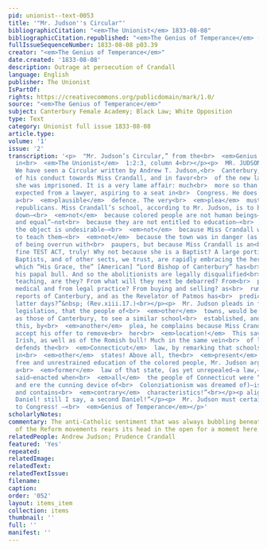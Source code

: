 ```yaml
---
pid: unionist--text-0053
title: '"Mr. Judson''s Circular"'
bibliographicCitation: "<em>The Unionist</em> 1833-08-08"
bibliographicCitation.republished: "<em>The Genius of Temperance</em> (not yet researched)"
fullIssueSequenceNumber: 1833-08-08 p03.39
creator: "<em>The Genius of Temperance</em>"
date.created: '1833-08-08'
description: Outrage at persecution of Crandall
language: English
publisher: The Unionist
IsPartOf: 
rights: https://creativecommons.org/publicdomain/mark/1.0/
source: "<em>The Genius of Temperance</em>"
subject: Canterbury Female Academy; Black Law; White Opposition
type: Text
category: Unionist full issue 1833-08-08
article.type: 
volume: '1'
issue: '2'
transcription: '<p>  "Mr. Judson’s Circular,” from the<br>  <em>Genius of Temperance</em>  ,
  in<br>  <em>The Unionist</em>  1:2:3, column 4<br></p><p>  MR. JUDSON’S CIRCULAR—
  We have seen a Circular written by Andrew T. Judson,<br>  Canterbury, in vindication
  of his conduct towards Miss Crandall, and in favor<br>  of the new law, under which
  she was imprisoned. It is a very lame affair: much<br>  more so than we should have
  expected from a lawyer, aspiring to a seat in<br>  Congress. He does not even make
  a<br>  <em>plausible</em>  defence. The very<br>  <em>plea</em>  must insure<br>  <em>condemnation</em>  among
  republicans. Miss Crandall’s school, according to Mr. Judson, is to be<br>  legislated
  down—<br>  <em>not</em>  because colored people are not human beings—“created free
  and equal”—not<br>  because they are not entitled to education—<br>  <em>not</em>  because
  the object is undesirable—<br>  <em>not</em>  because Miss Crandall was incompetent
  to teach them—<br>  <em>not</em>  because the town was in danger (as had been pretended)
  of being overrun with<br>  paupers, but because Miss Crandall is an<br>  <em>abolitionist!</em>  A
  fine TEST ACT, truly! Why not because she is a Baptist? A large portion of<br>  the
  Baptists, and of other sects, we trust, are rapidly embracing the heresy<br>  against
  which “His Grace, the” [American] “Lord Bishop of Canterbury” has<br>  fulminated
  his papal bull. And so the abolitionists are legally disqualified<br>  from school
  teaching, are they? From what will they next be debarred? From<br>  preaching? From
  medical and from legal practice? From buying and selling? as<br>  rumor even now
  reports of Canterbury, and as the Revelator of Patmos has<br>  predicted, of the
  latter days?”&nbsp; (Rev.xiii.17.)<br></p><p>  Mr. Judson pleads in favor of Canterbury
  legislation, that the people of<br>  <em>other</em>  towns, would be as unwilling
  as those of Canterbury, to see a similar school<br>  established, and then to strengthen
  this, by<br>  <em>another</em>  plea, he complains because Miss Crandall did not
  accept his offer to remove<br>  her<br>  <em>location!</em>  This savors of the
  Irish, as well as of the Romish bull! Much in the same vein<br>  of logic, Mr. Judson
  defends the<br>  <em>Connecticut</em>  law, by remarking that schools might be established
  in<br>  <em>other</em>  states! Above all, the<br>  <em>present</em>  law of Connecticut,<br>  <em>against</em>  the
  free and unrestrained education of the colored people, Mr. Judson argues,<br>  <em>cannot</em>  be<br>  <em>bad,</em>  BECAUSE
  a<br>  <em>former</em>  law of that state, (as yet unrepealed—a law,—he<br>  <em>might</em>  have
  said—enacted when<br>  <em>all</em>  the people of Connecticut were “abolitionists,”
  and ere the cunning device of<br>  Colonziationism was dreamed of)—is a<br>  <em>good</em>  one
  and contains<br>  <em>contrary</em>  characteristics!”<br></p><p align="center">“A
  Daniel! still I say, a second Daniel!”</p><p>  Mr. Judson must certainly be sent
  to Congress! –<br>  <em>Genius of Temperance</em></p>'
scholarlyNotes: 
commentary: The anti-Catholic sentiment that was always bubbling beneath the surface
  of the Reform movements rears its head in the open for a moment here.
relatedPeople: Andrew Judson; Prudence Crandall
featured: 'Yes'
repeated: 
relatedImage: 
relatedText: 
relatedTextIssue: 
filename: 
caption: 
order: '052'
layout: items_item
collection: items
thumbnail: ''
full: ''
manifest: ''
---
```

